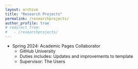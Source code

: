 ```yaml
---
layout: archive
title: "Research Projects"
permalink: /researchprojects/
author_profile: true
# redirect_from: 
#   - /researchprojects/
---
```


* Spring 2024: Academic Pages Collaborator
  * GitHub University
  * Duties includes: Updates and improvements to template
  * Supervisor: The Users
